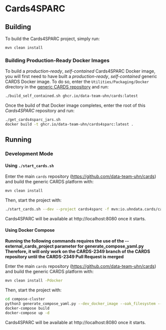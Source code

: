 # Cards4SPARC

## Building

To build the Cards4SPARC project, simply run:

```bash
mvn clean install
```

### Building Production-Ready Docker Images

To build a _production-ready_, _self-contained_ Cards4SPARC Docker image,
you will first need to have built a _production-ready_, _self-contained_
generic CARDS Docker image. To do so, enter the `Utilities/Packaging/Docker`
directory in the [generic CARDS repository](https://github.com/data-team-uhn/cards)
and run:

```bash
./build_self_contained.sh ghcr.io/data-team-uhn/cards:latest
```

Once the build of that Docker image completes, enter the root of this
_Cards4SPARC_ repository and run:

```bash
./get_cards4sparc_jars.sh
docker build -t ghcr.io/data-team-uhn/cards4sparc:latest .
```

## Running

### Development Mode

#### Using `./start_cards.sh`

Enter the main `cards` repository (https://github.com/data-team-uhn/cards)
and build the generic CARDS platform with:

```bash
mvn clean install
```
Then, start the project with:

```bash
./start_cards.sh --dev --project cards4sparc -f mvn:io.uhndata.cards/cards-email-notifications/0.9-SNAPSHOT/slingosgifeature
```

Cards4SPARC will be available at http://localhost:8080 once it starts.

#### Using Docker Compose

**Running the following commands requires the use of the --external_cards_project parameter for generate_compose_yaml.py**
**Therefore, it will only work on the CARDS-2349 branch of the CARDS repository until the CARDS-2349 Pull Request is merged**

Enter the main `cards` repository (https://github.com/data-team-uhn/cards)
and build the generic CARDS platform with:

```bash
mvn clean install -Pdocker
```

Then, start the project with:

```bash
cd compose-cluster
python3 generate_compose_yaml.py --dev_docker_image --oak_filesystem --composum --external_cards_project /path/to/local/cards4sparc/repo
docker-compose build
docker-compose up -d
```

Cards4SPARC will be available at http://localhost:8080 once it starts.
